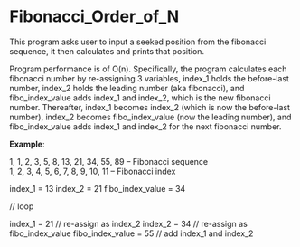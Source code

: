 # Fibonacci_Order_of_N

This program asks user to input a seeked position from the fibonacci sequence, it then calculates and prints that position.

Program performance is of O(n).
Specifically, the program calculates each fibonacci number by re-assigning 3 variables, index_1 holds the before-last number, index_2 holds the leading number (aka fibonacci), and fibo_index_value adds index_1 and index_2, which is the new fibonacci number. 
Thereafter, index_1 becomes index_2 (which is now the before-last number), index_2 becomes fibo_index_value (now the leading number), and fibo_index_value adds index_1 and index_2 for the next fibonacci number.

**Example**:

1, 1, 2, 3, 5, 8, 13, 21, 34, 55, 89  – Fibonacci sequence  
1, 2, 3, 4, 5, 6, 7,  8,  9,  10, 11  – Fibonacci index

index_1 = 13
index_2 = 21
fibo_index_value = 34

// loop

index_1 = 21 // re-assign as index_2
index_2 = 34 // re-assign as fibo_index_value
fibo_index_value = 55 // add index_1 and index_2

